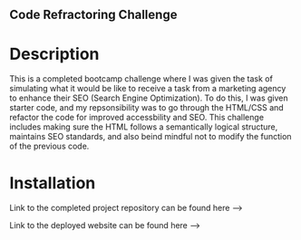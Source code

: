 ## Code Refractoring Challenge

# Description

This is a completed bootcamp challenge where I was given the task of simulating what it would be like to receive a task from a marketing agency to enhance their SEO (Search Engine Optimization). To do this, I was given starter code, and my repsonsibility was to go through the HTML/CSS and refactor the code for improved accessbility and SEO. This challenge includes making sure the HTML follows a semantically logical structure, maintains SEO standards, and also beind mindful not to modify the function of the previous code.

# Installation

Link to the completed project repository can be found here -->

Link to the deployed website can be found here -->
